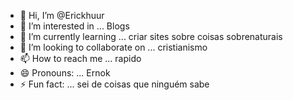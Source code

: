 - 👋 Hi, I’m @Erickhuur
- 👀 I’m interested in ... Blogs 
- 🌱 I’m currently learning ... criar sites sobre coisas sobrenaturais
- 💞️ I’m looking to collaborate on ... cristianismo
- 📫 How to reach me ... rapido
- 😄 Pronouns: ... Ernok
- ⚡ Fun fact: ... sei de coisas que ninguém sabe

<!---
Erickhuur/Erickhuur is a ✨ special ✨ repository because its `README.md` (this file) appears on your GitHub profile.
You can click the Preview link to take a look at your changes.
--->
